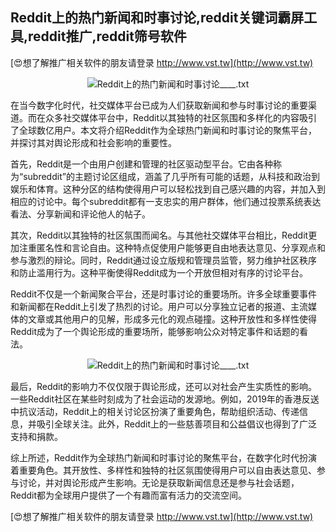 ## **Reddit上的热门新闻和时事讨论,reddit关键词霸屏工具,reddit推广,reddit筛号软件**

[😍想了解推广相关软件的朋友请登录 http://www.vst.tw](http://www.vst.tw)

 <center><img src="https://vst.tw/MP4/tuiguang/png/4.png" alt="Reddit上的热门新闻和时事讨论____.txt"></center>

在当今数字化时代，社交媒体平台已成为人们获取新闻和参与时事讨论的重要渠道。而在众多社交媒体平台中，Reddit以其独特的社区氛围和多样化的内容吸引了全球数亿用户。本文将介绍Reddit作为全球热门新闻和时事讨论的聚焦平台，并探讨其对舆论形成和社会影响的重要性。

首先，Reddit是一个由用户创建和管理的社区驱动型平台。它由各种称为“subreddit”的主题讨论区组成，涵盖了几乎所有可能的话题，从科技和政治到娱乐和体育。这种分区的结构使得用户可以轻松找到自己感兴趣的内容，并加入到相应的讨论中。每个subreddit都有一支忠实的用户群体，他们通过投票系统表达看法、分享新闻和评论他人的帖子。

其次，Reddit以其独特的社区氛围而闻名。与其他社交媒体平台相比，Reddit更加注重匿名性和言论自由。这种特点促使用户能够更自由地表达意见、分享观点和参与激烈的辩论。同时，Reddit通过设立版规和管理员监管，努力维护社区秩序和防止滥用行为。这种平衡使得Reddit成为一个开放但相对有序的讨论平台。

Reddit不仅是一个新闻聚合平台，还是时事讨论的重要场所。许多全球重要事件和新闻都在Reddit上引发了热烈的讨论。用户可以分享独立记者的报道、主流媒体的文章或其他用户的见解，形成多元化的观点碰撞。这种开放性和多样性使得Reddit成为了一个舆论形成的重要场所，能够影响公众对特定事件和话题的看法。

 <center><img src="https://vst.tw/MP4/tuiguang/png/8.png" alt="Reddit上的热门新闻和时事讨论____.txt"></center>

最后，Reddit的影响力不仅仅限于舆论形成，还可以对社会产生实质性的影响。一些Reddit社区在某些时刻成为了社会运动的发源地。例如，2019年的香港反送中抗议活动，Reddit上的相关讨论区扮演了重要角色，帮助组织活动、传递信息，并吸引全球关注。此外，Reddit上的一些慈善项目和公益倡议也得到了广泛支持和捐款。

综上所述，Reddit作为全球热门新闻和时事讨论的聚焦平台，在数字化时代扮演着重要角色。其开放性、多样性和独特的社区氛围使得用户可以自由表达意见、参与讨论，并对舆论形成产生影响。无论是获取新闻信息还是参与社会话题，Reddit都为全球用户提供了一个有趣而富有活力的交流空间。

[😍想了解推广相关软件的朋友请登录 http://www.vst.tw](http://www.vst.tw)



